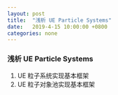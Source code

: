 ```yaml
---
layout: post
title:  "浅析 UE Particle Systems"
date:   2019-4-15 10:00:00 +0800
categories: none
---
```

### 浅析 UE Particle Systems
1. UE 粒子系统实现基本框架
2. UE 粒子对象池实现基本框架